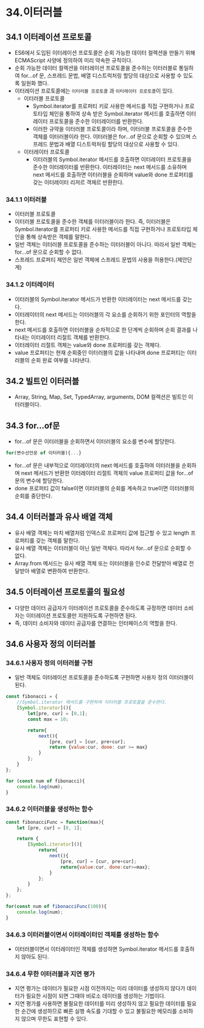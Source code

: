# 34.이터러블

## 34.1 이터레이션 프로토콜
- ES6에서 도입된 이터레이션 프로토콜은 순회 가능한 데이터 컬렉션을 만들기 위해 ECMAScript 사양에 정의하여 미리 약속한 규칙이다.
- 순회 가능한 데이터 컬렉션을 이터레이션 프로토콜을 준수하는 이터러블로 통일하여 for...of 문, 스프레드 문법, 배열 디스트럭처링 할당의 대상으로 사용할 수 있도록 일원화 했다.
- 이터레이션 프로토콜에는 `이터러블 프로토콜` 과 `이터레이터 프로토콜`이 있다.
  - 이터러블 프로토콜
    - Symbol.iterator를 프로퍼티 키로 사용한 메서드를 직접 구현하거나 프로토타입 체인을 통하여 상속 받은 Symbol.iterator 메서드를 호출하면 이터레이터 프로토콜을 준수한 이터레이터를 반환한다.
    - 이러한 규약을 이터러블 프로토콜이라 하며, 이터러블 프로토콜을 준수한 객체를 이터러블이라 한다. 이터러블은 for...of 문으로 순회할 수 있으며 스프레드 문법과 배열 디스트럭처링 할당의 대상으로 사용할 수 있다.
  - 이터레이터 프로토콜
    - 이터러블의 Symbol.iterator 메서드를 호출하면 이터레이터 프로토콜을 준수한 이터레이터를 반환한다. 이터레이터는 next 메서드를 소유하며 next 메서드를 호출하면 이터러블을 순회하며 value와 done 프로퍼티를 갖는 이터레이터 리저르 객체르 반환한다.

### 34.1.1 이터러블
- 이터러블 프로토콜
- 이터러블 프로토콜을 준수한 객체를 이터러블이라 한다. 즉, 이터러블은 Symbol.iterator를 프로퍼티 키로 사용한 메서드를 직접 구현하거나 프로토타입 체인을 통해 상속받은 객체를 말한다.
- 일반 객체는 이터러블 프로토콜을 준수하는 이터러블이 아니다. 따라서 일반 객체는 for...of 문으로 순회할 수 없다.
- 스프레드 프로퍼티 제안은 일반 객체에 스프레드 문법의 사용을 허용한다.(제안단계)
  
### 34.1.2 이터레이터
- 이터러블의 Symbol.iterator 메서드가 반환한 이터레이터는 next 메서드를 갖는다.
- 이터레이터의 next 메서드는 이터러블의 각 요소를 순회하기 위한 포인터의 역할을 한다.
- next 메서드를 호출하면 이터러블을 순차적으로 한 단계씩 순회하며 순회 결과를 나타내는 이터레이터 리절트 객체를 반환한다.
- 이터레이터 리절트 객체는 value와 done 프로퍼티를 갖는 객체다.
- value 프로퍼티는 현재 순회중인 이터러블의 값을 나타내며 done 프로퍼티는 이터러블의 순회 완료 여부를 나타낸다.

## 34.2 빌트인 이터러블
- Array, String, Map, Set, TypedArray, arguments, DOM 컬렉션은 빌트인 이터러블이다.

## 34.3 for...of문
- for...of 문은 이터러블을 순회하면서 이터러블의 요소를 변수에 할당한다.
```js
for(변수선언문 of 이터러블){...}
```
- for...of 문은 내부적으로 이터레이터의 next 메서드를 호출하여 이터러블을 순회하며 next 메서드가 반환한 이터레이터 리절트 객체의 value 프로퍼티 값을 for...of 문의 변수에 할당한다.
- done 프로퍼티 값이 false이면 이터러블의 순회를 계속하고 true이면 이터러블의 순회를 중단한다.

## 34.4 이터러블과 유사 배열 객체
- 유사 배열 객체는 마치 배열처럼 인덱스로 프로퍼티 값에 접근할 수 있고 length 프로퍼티를 갖는 객체를 말한다.
- 유사 배열 객체는 이터러블이 아닌 일반 객체다. 따라서 for...of 문으로 순회할 수 없다.
- Array.from 메서드는 유사 배열 객체 또는 이터러블을 인수로 전달받아 배열로 전달받아 배열로 변환하여 반환한다.

## 34.5 이터레이션 프로토콜의 필요성
- 다양한 데이터 공급자가 이터레이션 프로토콜을 준수하도록 규정하면 데이터 소비자는 이터레이션 프로토콜만 지원하도록 구현하면 된다.
- 즉, 데이터 소비자와 데이터 공급자를 연결하는 인터페이스의 역할을 한다.

## 34.6 사용자 정의 이터러블
### 34.6.1 사용자 정의 이터러블 구현
- 일반 객체도 이터레이션 프로토콜을 준수하도록 구현하면 사용자 정의 이터러블이 된다.
```js
const fibonacci = {
    //Symbol.iterator 메서드를 구현하여 이터러블 프로토콜을 준수한다.
    [Symbol.iterator](){
        let[pre, cur] = [0,1];
        const max = 10;

        return{
            next(){
                [pre, cur] = [cur, pre+cur];
                return {value:cur, done: cur >= max}
            }
        };
    }
};

for (const num of fibonacci){
    console.log(num);
}
```

### 34.6.2 이터러블을 생성하는 함수
```js
const fibonacciFunc = function(max){
    let [pre, cur] = [0, 1];

    return {
        [Symbol.iterator](){
            return{
                next(){
                    [pre, cur] = [cur, pre+cur];
                    return{value:cur, done:cur>=max};
                }
            };
        }
    };
};

for(const num of fibonacciFunc(100)){
    console.log(num);
}
```
### 34.6.3 이터러블이면서 이터레이터인 객체를 생성하는 함수
- 이터러블이면서 이터레이터인 객체를 생성하면 Symbol.iterator 메서드를 호출하지 않아도 된다.
### 34.6.4 무한 이터러블과 지연 평가
- 지연 평가는 데이터가 필요한 시점 이전까지는 미리 데이터를 생성하지 않다가 데이터가 필요한 시점이 되면 그때야 비로소 데이터를 생성하는 기법이다.
- 지연 평가를 사용하면 불필요한 데이터를 미리 생성하지 않고 필요한 데이터를 필요한 순간에 생성하므로 빠른 실행 속도를 기대할 수 있고 불필요한 메모리를 소비하지 않으며 무한도 표현할 수 있다.



